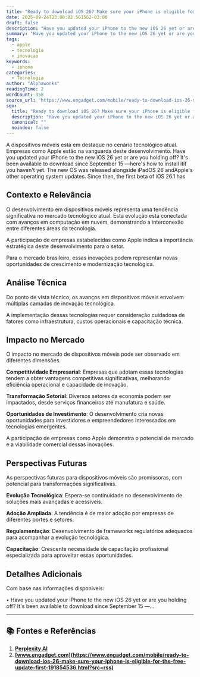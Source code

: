 ```yaml
---
title: "Ready to download iOS 26? Make sure your iPhone is eligible for the free update first"
date: 2025-09-24T23:00:02.561562-03:00
draft: false
description: "Have you updated your iPhone to the new iOS 26 yet or are you holding off? It's been available to download since September 15 —here's how to install itif you..."
summary: "Have you updated your iPhone to the new iOS 26 yet or are you holding off? It's been available to download since September 15 —here's how to install itif you..."
tags:
  - apple
  - tecnologia
  - inovacao
keywords:
  - iphone
categories:
  - Tecnologia
author: "Alphaworks"
readingTime: 2
wordCount: 358
source_url: "https://www.engadget.com/mobile/ready-to-download-ios-26-make-sure-your-iphone-is-eligible-for-the-free-update-first-191854536.html?src=rss"
seo:
  title: "Ready to download iOS 26? Make sure your iPhone is eligible for the free update first"
  description: "Have you updated your iPhone to the new iOS 26 yet or are you holding off? It's been available to download since September 15 —here's how to install itif you..."
  canonical: ""
  noindex: false
---
```


A dispositivos móveis está em destaque no cenário tecnológico atual. Empresas como Apple estão na vanguarda deste desenvolvimento. Have you updated your iPhone to the new iOS 26 yet or are you holding off? It's been available to download since September 15 —here's how to install itif you haven't yet. The new OS was released alongside iPadOS 26 andApple's other operating system updates. Since then, the first beta of iOS 26.1 has

## Contexto e Relevância

O desenvolvimento em dispositivos móveis representa uma tendência significativa no mercado tecnológico atual. Esta evolução está conectada com avanços em computação em nuvem, demonstrando a interconexão entre diferentes áreas da tecnologia.

A participação de empresas estabelecidas como Apple indica a importância estratégica deste desenvolvimento para o setor.

Para o mercado brasileiro, essas inovações podem representar novas oportunidades de crescimento e modernização tecnológica.
## Análise Técnica

Do ponto de vista técnico, os avanços em dispositivos móveis envolvem múltiplas camadas de inovação tecnológica.



A implementação dessas tecnologias requer consideração cuidadosa de fatores como infraestrutura, custos operacionais e capacitação técnica.
## Impacto no Mercado

O impacto no mercado de dispositivos móveis pode ser observado em diferentes dimensões.

**Competitividade Empresarial**: Empresas que adotam essas tecnologias tendem a obter vantagens competitivas significativas, melhorando eficiência operacional e capacidade de inovação.

**Transformação Setorial**: Diversos setores da economia podem ser impactados, desde serviços financeiros até manufatura e saúde.

**Oportunidades de Investimento**: O desenvolvimento cria novas oportunidades para investidores e empreendedores interessados em tecnologias emergentes.

A participação de empresas como Apple demonstra o potencial de mercado e a viabilidade comercial dessas inovações.
## Perspectivas Futuras

As perspectivas futuras para dispositivos móveis são promissoras, com potencial para transformações significativas.

**Evolução Tecnológica**: Espera-se continuidade no desenvolvimento de soluções mais avançadas e acessíveis.

**Adoção Ampliada**: A tendência é de maior adoção por empresas de diferentes portes e setores.

**Regulamentação**: Desenvolvimento de frameworks regulatórios adequados para acompanhar a evolução tecnológica.

**Capacitação**: Crescente necessidade de capacitação profissional especializada para aproveitar essas oportunidades.
## Detalhes Adicionais

Com base nas informações disponíveis:

• Have you updated your iPhone to the new iOS 26 yet or are you holding off? It's been available to download since September 15 —...



---

## 📚 Fontes e Referências

1. **[Perplexity AI](https://www.perplexity.ai/)**
2. **[www.engadget.com](https://www.engadget.com/mobile/ready-to-download-ios-26-make-sure-your-iphone-is-eligible-for-the-free-update-first-191854536.html?src=rss)**
